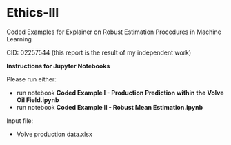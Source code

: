 # Ethics-III
Coded Examples for Explainer on Robust Estimation Procedures in Machine Learning

CID: 02257544 (this report is the result of my independent work)

**Instructions for Jupyter Notebooks**

Please run either:
-  run notebook **Coded Example I - Production Prediction within the Volve Oil Field.ipynb**
-  run notebook **Coded Example II - Robust Mean Estimation.ipynb**

Input file:
-  Volve production data.xlsx
